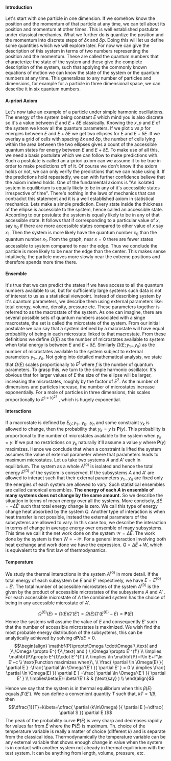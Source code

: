 #### Introduction
Let's start with one particle in one dimension. If we somehow know the position and the momentum of that particle at any time, we can tell about its position and momentum at other times. This is well established postulate under classical mechanics. What we further do is quantize the position and the momentum into discrete steps of $\delta x$ and $\delta p$. Doing this will let us define some quantities which we will explore later. For now we can give the description of this system in terms of two numbers representing the position and the momentum. These are called the quantum numbers that characterize the state of the system and these give the complete description of the system, such that applying the commonly known equations of motion we can know the state of the system or the quantum numbers at any time. This generalizes to any number of particles and dimensions, for example for a particle in three dimensional space, we can describe it in six quantum numbers. 

#### A-priori Axiom
Let's now take an example of a particle under simple harmonic oscillations. The energy of the system being constant $E$ which mind you is also discrete so it's a value between $E$ and $E+\delta E$ classically. Knowing the $x, p$ and $E$ of the system we know all the quantum parameters. If we plot $x$ vs $p$ for energies between $E$ and $E+\delta E$ we get two ellipses for $E$ and $E+\delta E$ .If we overlay a grid of cells with spacing $\delta x$ and $\delta p$, the number of cells lying within the area between the two ellipses gives a count of the accessible quantum states for energy between $E$ and $E+\delta E$. To make use of all this, we need a basis postulate which we can follow to make predictions with. Such a postulate is called an a-priori axiom can we assume it to be true in order to make predictions off of it. Of course we don't know if the axiom holds or not, we can only verify the predictions that we can make using it. If the predictions hold repeatedly, we can with further confidence believe that the axiom indeed holds. One of the fundamental axioms is "An isolated system in equilibrium is equally likely to be in any of it's accessible states irrespective of time". There's nothing in the laws of mechanics that can contradict this statement and it is a well established axiom in statistical mechanics. Lets make a simple prediction. Every state inside the thickness of the ellipse is accessible to the system, hence called an accessible state. According to our postulate the system is equally likely to be in any of that accessible state. It follows that if corresponding to a particular value of $x$, say $x_{0}$ if there are more accessible states compared to other value of $x$ say  $x_{1}$. Then the system is more likely have the quantum number $x_{0}$ than the quantum number $x_{1}$. From the graph, near $x=0$ there are fewer states accessible to system compared to near the edge. Thus we conclude the particle is more likely to be near the edge than the center. This makes sense intuitively, the particle moves more slowly near the extreme positions and therefore spends more time there.
#### Ensemble
It's true that we can predict the states if we have access to all the quantum numbers available to us, but for sufficiently large systems such data is not of interest to us as a statistical viewpoint. Instead of describing system by it's quantum parameters, we describe them using external parameters like: total energy, volume, density, pressure etc. These parameters together is referred to as the macrostate of the system. As one can imagine, there are several possible sets of quantum numbers associated with a singe macrostate, the set is called the microstate of the system. From our initial postulate we can say that a system defined by a macrostate will have equal probability of being in each microstate linked to that macrostate. From these definitions we define $\Omega(E)$ as the number of microstates available to system when total energy is between $E$ and $E+\delta E$. Similarly $\Omega(E; y_{1}\dots y_{n})$ as the number of microstates available to the system subject to external parameters $y_{1}\dots y_{n}$. Not going into detailed mathematical analysis, we state that $\Omega(E)$ scales proportionally to $E^{f}$ where $f$ is the number of quantum parameters. To grasp this, we turn to the simple harmonic oscillator. It's obvious that for larger values of $E$ the size of the ellipse will be larger, increasing the microstates, roughly by the factor of $E^{2}$. As the number of dimensions and particles increase, the number of microstates increase exponentially. For a mole of particles in three dimensions, this scales proportionally to $E^{1\times 10^{24}}$ , which is hugely exponential. 


#### Interactions
If a macrostate is defined by $E_{0}; y_{1}\dots y_{k}\dots y_{n}$ and some constraint $y_{k}$ is allowed to change, then the probability that $y_{k}=y$ is $\mathbf{P}(y)$. This probability is proportional to the number of microstates available to the system when $y_{k}=y$. If we put no restrictions on $y_{k}$ naturally it'll assume a value $y$ where $\mathbf{P}(y)$ maximizes. Hence we conclude that when a constraint is lifted the system assumes the value of external parameter where that parameters leads to maximum microstates.
Let us take two systems $A$ and $A'$ each in equilibrium. The system as a whole $A^{\langle 0 \rangle}$ is isolated and hence the total energy $E^{\langle 0 \rangle}$ of the system is conserved. If the subsystems $A$ and $A'$ are allowed to interact such that their external parameters $y_{1}\dots y_{n}$ are fixed only the energies of each system are allowed to vary. Such statistical ensembles are called canonical ensembles. **The energy of each $A$ in ensemble of many systems does not change by the same amount.** So we describe the situation in terms of mean energy over all the systems. More concisely, $\Delta \bar{E}=-\Delta \bar{E}'$ such that total energy change is zero. We call this type of energy change heat absorbed by the system $Q$. Another type of interaction is when heat transfer is not possible, instead the external parameters of the subsystems are allowed to vary. In this case too, we describe the interaction in terms of change in average energy over ensemble of many subsystems. This time we call it the net work done on the system $\mathcal{W}=\Delta \bar{E}$. The work done by the system is then $W=-\mathcal{W}$. For a general interaction involving both heat exchange and work done we have the expression. $Q=\Delta \bar{E}+W$, which is equivalent to the first law of thermodynamics.

#### Temperature
We study the thermal interactions in the system $A^{\langle 0 \rangle}$ in more detail. If the total energy of each subsystem be $E$ and $E'$ respectively, we have $E=E^{\langle 0 \rangle}-E'$. The total number of accessible microstates of the system $A^{\langle 0 \rangle}$ is the given by the product of accessible microstates of the subsystems $A$ and $A'$ . For each accessible microstate of $A$ the combined system has the choice of being in any accessible microstate of $A'$. 

$$\Omega^{\langle 0 \rangle}(E)=\Omega(E)\Omega'(E')=\Omega(E)\Omega'(E^{\langle 0 \rangle}-E)\propto \mathbf{P}(E)$$
Hence the systems will assume the value of $E$ and consequently $E'$ such that the number of accessible microstates is maximized. We wish find the most probable energy distribution of the subsystems, this can be analytically achieved by solving $d\mathbf{P} /dE =0$.
$$\begin{align}
\mathbf{P}\propto\Omega \cdot\Omega'\,\text{ and }\,\Omega \propto E^{ f}\,\text{ and } \,\Omega'\propto E'^{f'} \\
\implies \mathbf{P}\propto E^{f}\cdot E'^{f'} \\
\implies \ln \mathbf{P}=f\ln E+f'\ln E'+c \\
\text{Function maximizes when}\, \\
\frac{ \partial \ln \Omega(E) }{ \partial E } -\frac{ \partial \ln \Omega'(E') }{ \partial E' } = 0 \\
\implies \frac{ \partial \ln \Omega(E) }{ \partial E } =\frac{ \partial \ln \Omega'(E') }{ \partial E' }  \\
\implies\beta(E)=\beta'(E')  &  & (\text{say} ) \\
\end{align}$$

Hence we say that the system is in thermal equilibrium when this $\beta(E)$ equals $\beta'(E')$. We can define a convenient quantity $T$ such that, $kT=1 /\beta$, then 
$$\dfrac{1}{T}=k\beta=\dfrac{ \partial (k\ln\Omega) }{ \partial E }=\dfrac{ \partial S }{ \partial E }$$
The peak of the probability curve $\mathbf{P}(E)$ is very sharp and decreases rapidly for values far from $\tilde{E}$ where the $\mathbf{P}(\tilde{E})$ is maximum. Th. choice of the temperature variable is really a matter of choice (different $k$) and is separate from the classical idea. Thermodynamically the temperature variable can be any external variable that shows enough change in value when the system is in contact with another system not already in thermal equilibrium with the test system. It can be anything from length, volume, pressure, etc.

